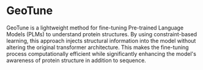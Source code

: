 # GeoTune

GeoTune is a lightweight method for fine-tuning Pre-trained Language Models (PLMs) to understand protein structures. By using constraint-based learning, this approach injects structural information into the model without altering the original transformer architecture. This makes the fine-tuning process computationally efficient while significantly enhancing the model's awareness of protein structure in addition to sequence.